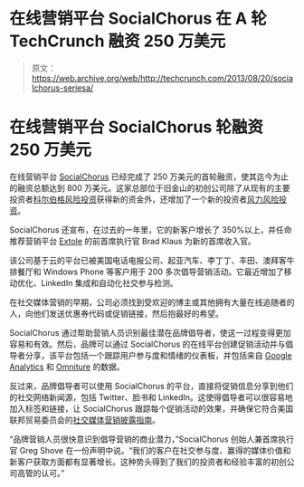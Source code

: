 # 在线营销平台 SocialChorus 在 A 轮 TechCrunch 融资 250 万美元

> 原文：<https://web.archive.org/web/http://techcrunch.com/2013/08/20/socialchorus-seriesa/>

# 在线营销平台 SocialChorus 轮融资 250 万美元

在线营销平台 [SocialChorus](https://web.archive.org/web/20230129073218/http://www.socialchorus.com/) 已经完成了 250 万美元的首轮融资，使其迄今为止的融资总额达到 800 万美元。这家总部位于旧金山的初创公司除了从现有的主要投资者[科尔伯格风险投资](https://web.archive.org/web/20230129073218/http://kohlbergventures.com/)获得新的资金外，还增加了一个新的投资者[风力风险投资](https://web.archive.org/web/20230129073218/http://windforceventures.com/)。

SocialChorus 还宣布，在过去的一年里，它的新客户增长了 350%以上，并任命推荐营销平台 [Extole](https://web.archive.org/web/20230129073218/http://extole.com/) 的前首席执行官 Brad Klaus 为新的首席收入官。

该公司基于云的平台已被美国电话电报公司、起亚汽车、李丁丁、丰田、澳拜客牛排餐厅和 Windows Phone 等客户用于 200 多次倡导营销活动。它最近增加了移动优化、LinkedIn 集成和自动化社交参与检测。

在社交媒体营销的早期，公司必须找到受欢迎的博主或其他拥有大量在线追随者的人，向他们发送优惠券代码或促销链接，然后抱最好的希望。

SocialChorus 通过帮助营销人员识别最佳潜在品牌倡导者，使这一过程变得更加容易和有效。然后，品牌可以通过 SocialChorus 的在线平台创建促销活动并与倡导者分享，该平台包括一个跟踪用户参与度和情绪的仪表板，并包括来自 [Google Analytics](https://web.archive.org/web/20230129073218/http://www.google.com/analytics/) 和 [Omniture](https://web.archive.org/web/20230129073218/https://my.omniture.com/login/) 的数据。

反过来，品牌倡导者可以使用 SocialChorus 的平台，直接将促销信息分享到他们的社交网络新闻源，包括 Twitter、脸书和 LinkedIn。这使得倡导者可以很容易地加入标签和链接，让 SocialChorus 跟踪每个促销活动的效果，并确保它符合美国联邦贸易委员会的[社交媒体营销披露指南](https://web.archive.org/web/20230129073218/http://www.ftc.gov/os/2013/03/130312dotcomdisclosures.pdf)。

“品牌营销人员很快意识到倡导营销的商业潜力，”SocialChorus 创始人兼首席执行官 Greg Shove 在一份声明中说。“我们的客户在社交参与度、赢得的媒体价值和新客户获取方面都有显著增长。这种势头得到了我们的投资者和经验丰富的初创公司高管的认可。”